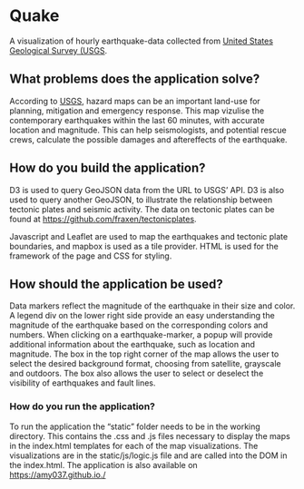 # Quake

A visualization of hourly earthquake-data collected from [United States Geological Survey (USGS](https://earthquake.usgs.gov/earthquakes/feed/v1.0/summary/all_hour.geojson).


## What problems does the application solve? 

According to [USGS](https://www.usgs.gov/faqs/what-seismic-hazard-what-seismic-hazard-map-how-are-they-made-how-are-they-used-why-are-there?qt-news_science_products=0), hazard maps can be an important land-use for planning, mitigation and emergency response. This map vizulise the contemporary earthquakes within the last 60 minutes, with accurate location and magnitude. This can help seismologists, and potential rescue crews, calculate the possible damages and aftereffects of the earthquake.  


## How do you build the application? 

D3 is used to query GeoJSON data from the URL to USGS’ API. D3 is also used to query another GeoJSON, to illustrate the relationship between tectonic plates and seismic activity. The data on tectonic plates can be found at https://github.com/fraxen/tectonicplates.

Javascript and Leaflet are used to map the earthquakes and tectonic plate boundaries, and mapbox is used as a tile provider. HTML is used for the framework of the page and CSS for styling. 


## How should the application be used? 

Data markers reflect the magnitude of the earthquake in their size and color. A legend div on the lower right side provide an easy understanding the magnitude of the earthquake based on the corresponding colors and numbers. When clicking on a earthquake-marker, a popup will provide additional information about the earthquake, such as location and magnitude. 
The box in the top right corner of the map allows the user to select the desired background format, choosing from satellite, grayscale and outdoors. The box also allows the user to select or deselect the visibility of earthquakes and fault lines. 



### How do you run the application? 

To run the application the “static” folder needs to be in the working directory. This contains the .css and .js files necessary to display the maps in the index.html templates for each of the map visualizations. The visualizations are in the static/js/logic.js file and are called into the DOM in the index.html. The application is also available on https://amy037.github.io./
